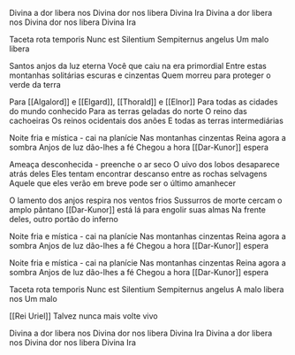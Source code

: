 Divina a dor libera nos
Divina dor nos libera
Divina Ira
Divina a dor libera nos
Divina dor nos libera
Divina Ira

Taceta rota temporis
Nunc est Silentium
Sempiternus angelus
Um malo libera

Santos anjos da luz eterna
Você que caiu na era primordial
Entre estas montanhas solitárias escuras e cinzentas
Quem morreu para proteger o verde da terra

Para [[Algalord]] e [[Elgard]], [[Thorald]] e [[Elnor]]
Para todas as cidades do mundo conhecido
Para as terras geladas do norte
O reino das cachoeiras
Os reinos ocidentais dos anões
E todas as terras intermediárias

Noite fria e mística - cai na planície
Nas montanhas cinzentas
Reina agora a sombra
Anjos de luz dão-lhes a fé
Chegou a hora
[[Dar-Kunor]] espera

Ameaça desconhecida - preenche o ar seco
O uivo dos lobos desaparece atrás deles
Eles tentam encontrar descanso entre as rochas selvagens
Aquele que eles verão em breve pode ser o último amanhecer

O lamento dos anjos respira nos ventos frios
Sussurros de morte cercam o amplo pântano
[[Dar-Kunor]] está lá para engolir suas almas
Na frente deles, outro portão do inferno

Noite fria e mística - cai na planície
Nas montanhas cinzentas
Reina agora a sombra
Anjos de luz dão-lhes a fé
Chegou a hora
[[Dar-Kunor]] espera

Noite fria e mística - cai na planície
Nas montanhas cinzentas
Reina agora a sombra
Anjos de luz dão-lhes a fé
Chegou a hora
[[Dar-Kunor]] espera

Taceta rota temporis
Nunc est Silentium
Sempiternus angelus
A malo libera nos
Um malo

[[Rei Uriel]]
Talvez nunca mais volte vivo

Divina a dor libera nos
Divina dor nos libera
Divina Ira
Divina a dor libera nos
Divina dor nos libera
Divina Ira